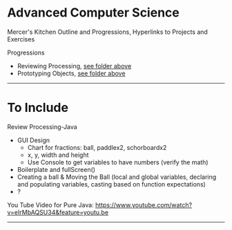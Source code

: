 # Advanced Computer Science
Mercer's Kitchen Outline and Progressions, Hyperlinks to Projects and Exercises

Progressions
- Reviewing Processing, <a href="">see folder above</a>
- Prototyping Objects, <a href="">see folder above</a>

---

# To Include

Review Processing-Java
- GUI Design
  - Chart for fractions:  ball, paddlex2, schorboardx2
  - x, y, width and height
  - Use Console to get variables to have numbers (verify the math)
- Boilerplate and fullScreen()
- Creating a ball & Moving the Ball (local and global variables, declaring and populating variables, casting based on function expectations)
- ?

You Tube Video for Pure Java: https://www.youtube.com/watch?v=eIrMbAQSU34&feature=youtu.be

---
